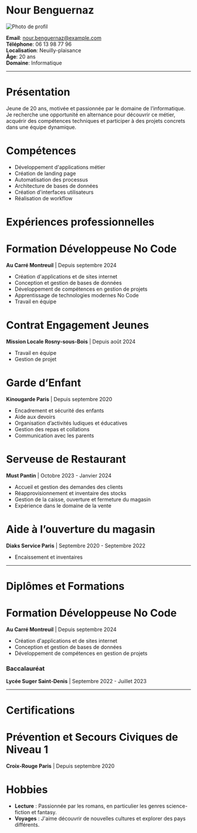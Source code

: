 
# Nour Benguernaz

![Photo de profil](https://www.example.com)

**Email**: nour.benguernaz@example.com  
**Téléphone**: 06 13 98 77 96  
**Localisation**: Neuilly-plaisance  
**Âge**: 20 ans  
**Domaine**: Informatique  

---

# Présentation

Jeune de 20 ans, motivée et passionnée par le domaine de l’informatique. Je recherche une opportunité en alternance pour découvrir ce métier, acquérir des compétences techniques et participer à des projets concrets dans une équipe dynamique.


# Compétences

- Développement d'applications métier
- Création de landing page
- Automatisation des processus
- Architecture de bases de données
- Création d'interfaces utilisateurs
- Réalisation de workflow



# Expériences professionnelles

# Formation Développeuse No Code  
**Au Carré Montreuil** | Depuis septembre 2024  
- Création d'applications et de sites internet
- Conception et gestion de bases de données
- Développement de compétences en gestion de projets
- Apprentissage de technologies modernes No Code
- Travail en équipe

# Contrat Engagement Jeunes  
**Mission Locale Rosny-sous-Bois** | Depuis août 2024  
- Travail en équipe
- Gestion de projet

# Garde d’Enfant  
**Kinougarde Paris** | Depuis septembre 2020  
- Encadrement et sécurité des enfants
- Aide aux devoirs
- Organisation d’activités ludiques et éducatives
- Gestion des repas et collations
- Communication avec les parents

# Serveuse de Restaurant  
**Must Pantin** | Octobre 2023 - Janvier 2024  
- Accueil et gestion des demandes des clients
- Réapprovisionnement et inventaire des stocks
- Gestion de la caisse, ouverture et fermeture du magasin
- Expérience dans le domaine de la vente

# Aide à l’ouverture du magasin  
**Diaks Service Paris** | Septembre 2020 - Septembre 2022  
- Encaissement et inventaires

---

# Diplômes et Formations

# Formation Développeuse No Code  
**Au Carré Montreuil** | Depuis septembre 2024  
- Création d'applications et de sites internet
- Conception et gestion de bases de données
- Développement de compétences en gestion de projets

### Baccalauréat  
**Lycée Suger Saint-Denis** | Septembre 2022 - Juillet 2023

---

# Certifications

# Prévention et Secours Civiques de Niveau 1  
**Croix-Rouge Paris** | Depuis septembre 2020

# Hobbies

- **Lecture** : Passionnée par les romans, en particulier les genres science-fiction et fantasy.
- **Voyages** : J'aime découvrir de nouvelles cultures et explorer des pays différents.

